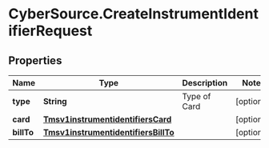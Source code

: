 # CyberSource.CreateInstrumentIdentifierRequest

## Properties
Name | Type | Description | Notes
------------ | ------------- | ------------- | -------------
**type** | **String** | Type of Card | [optional] 
**card** | [**Tmsv1instrumentidentifiersCard**](Tmsv1instrumentidentifiersCard.md) |  | [optional] 
**billTo** | [**Tmsv1instrumentidentifiersBillTo**](Tmsv1instrumentidentifiersBillTo.md) |  | [optional] 


